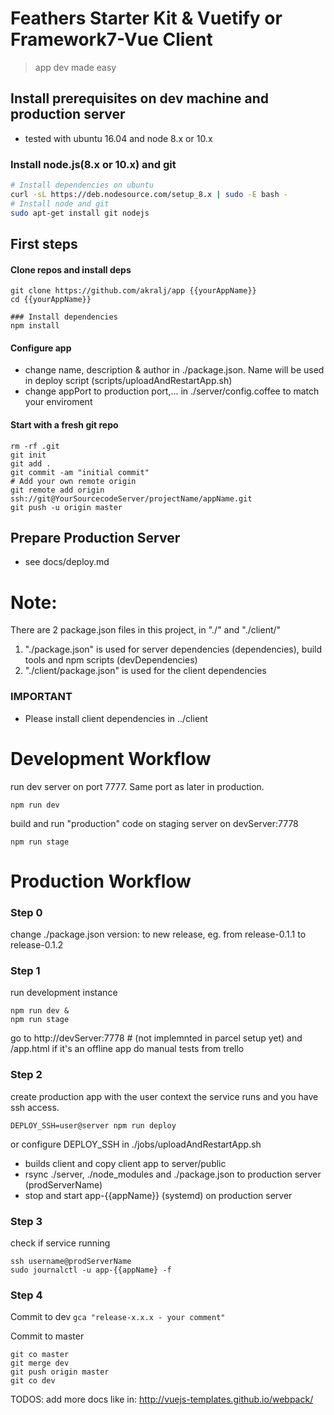 # Feathers Starter Kit & Vuetify or Framework7-Vue Client 

> app dev made easy


## Install prerequisites on dev machine and production server
- tested with ubuntu 16.04 and node 8.x or 10.x

### Install node.js(8.x or 10.x) and git
``` sh
# Install dependencies on ubuntu
curl -sL https://deb.nodesource.com/setup_8.x | sudo -E bash -
# Install node and git
sudo apt-get install git nodejs
```

## First steps
#### Clone repos and install deps
```
git clone https://github.com/akralj/app {{yourAppName}}
cd {{yourAppName}}

### Install dependencies
npm install
```

#### Configure app
- change name, description & author in ./package.json. Name will be used in deploy script (scripts/uploadAndRestartApp.sh)
- change appPort to production port,... in ./server/config.coffee to match your enviroment

#### Start with a fresh git repo
```
rm -rf .git
git init
git add .
git commit -am "initial commit"
# Add your own remote origin
git remote add origin ssh://git@YourSourcecodeServer/projectName/appName.git
git push -u origin master
```

## Prepare Production Server
- see docs/deploy.md


# Note:
There are 2 package.json files in this project, in "./" and "./client/"

1. "./package.json" is used for server dependencies (dependencies), build tools and npm scripts (devDependencies)
2. "./client/package.json" is used for the client dependencies

### IMPORTANT
- Please install client dependencies in ../client


# Development Workflow

run dev server on port 7777. Same port as later in production.
```
npm run dev
```

build and run "production" code on staging server on devServer:7778
```
npm run stage
```

# Production Workflow
### Step 0
change ./package.json version: to new release, eg. from release-0.1.1 to release-0.1.2

### Step 1

run development instance
```
npm run dev &
npm run stage
```
go to http://devServer:7778 # (not implemnted in parcel setup yet) and /app.html if it's an offline app
do manual tests from trello

### Step 2

create production app with the user context the service runs and you have ssh access.

```
DEPLOY_SSH=user@server npm run deploy
```
or configure DEPLOY_SSH in ./jobs/uploadAndRestartApp.sh

- builds client and copy client app to server/public
- rsync ./server, ./node_modules and ./package.json to production server (prodServerName)
- stop and start app-{{appName}} (systemd) on production server

### Step 3

check if service running
```
ssh username@prodServerName
sudo journalctl -u app-{{appName} -f
```

### Step 4

Commit to dev
```gca "release-x.x.x - your comment" ```

Commit to master
```
git co master
git merge dev
git push origin master
git co dev
```

TODOS: add more docs like in: http://vuejs-templates.github.io/webpack/
